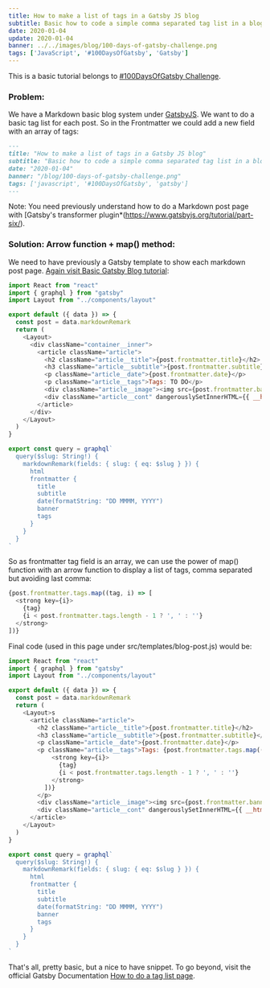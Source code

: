 ```yaml
---
title: How to make a list of tags in a Gatsby JS blog
subtitle: Basic how to code a simple comma separated tag list in a blog post done with Gatsby JS (React).
date: 2020-01-04
update: 2020-01-04
banner: ../../images/blog/100-days-of-gatsby-challenge.png
tags: ['JavaScript', '#100DaysOfGatsby', 'Gatsby']
---
```


This is a basic tutorial belongs to [#100DaysOfGatsby Challenge](https://twitter.com/hashtag/100DaysOfGatsby).

### Problem:

We have a Markdown basic blog system under [GatsbyJS](https://www.gatsbyjs.org/).
We want to do a basic tag list for each post. So in the Frontmatter we could add a new field with an array of tags:

```markdown
---
title: "How to make a list of tags in a Gatsby JS blog"
subtitle: "Basic how to code a simple comma separated tag list in a blog post done with Gatsby JS (React)."
date: "2020-01-04"
banner: "/blog/100-days-of-gatsby-challenge.png"
tags: ['javascript', '#100DaysOfGatsby', 'gatsby']
---
```

Note: You need previously understand how to do a Markdown post page with [Gatsby's transformer plugin*(https://www.gatsbyjs.org/tutorial/part-six/).

### Solution: Arrow function + map() method:

We need to have previously a Gatsby template to show each markdown post page. [Again visit Basic Gatsby Blog tutorial](https://www.gatsbyjs.org/tutorial/part-seven/):

```javascript
import React from "react"
import { graphql } from "gatsby"
import Layout from "../components/layout"

export default ({ data }) => {
  const post = data.markdownRemark
  return (
    <Layout>
      <div className="container__inner">
        <article className="article">
          <h2 className="article__title">{post.frontmatter.title}</h2>
          <h3 className="article__subtitle">{post.frontmatter.subtitle}</h3>
          <p className="article__date">{post.frontmatter.date}</p>
          <p className="article__tags">Tags: TO DO</p>
          <div className="article__image"><img src={post.frontmatter.banner} alt="" /></div>
          <div className="article__cont" dangerouslySetInnerHTML={{ __html: post.html }} />
        </article>
      </div>
    </Layout>
  )
}

export const query = graphql`
  query($slug: String!) {
    markdownRemark(fields: { slug: { eq: $slug } }) {
      html
      frontmatter {
        title
        subtitle
        date(formatString: "DD MMMM, YYYY")
        banner
        tags
      }
    }
  }
`
```

So as frontmatter tag field is an array, we can use the power of map() function with an arrow function to display a list of tags, comma separated but avoiding last comma: 

```javascript
{post.frontmatter.tags.map((tag, i) => [
  <strong key={i}>
    {tag}
    {i < post.frontmatter.tags.length - 1 ? ', ' : ''}
  </strong>
])}
```

Final code (used in this page under src/templates/blog-post.js) would be:

```javascript
import React from "react"
import { graphql } from "gatsby"
import Layout from "../components/layout"

export default ({ data }) => {
  const post = data.markdownRemark
  return (
    <Layout>s
      <article className="article">
        <h2 className="article__title">{post.frontmatter.title}</h2>
        <h3 className="article__subtitle">{post.frontmatter.subtitle}</h3>
        <p className="article__date">{post.frontmatter.date}</p>
        <p className="article__tags">Tags: {post.frontmatter.tags.map((tag, i) => [
            <strong key={i}>
              {tag}
              {i < post.frontmatter.tags.length - 1 ? ', ' : ''}
            </strong>
          ])}
        </p>
        <div className="article__image"><img src={post.frontmatter.banner} alt="" /></div>
        <div className="article__cont" dangerouslySetInnerHTML={{ __html: post.html }} />
      </article>
    </Layout>
  )
}

export const query = graphql`
  query($slug: String!) {
    markdownRemark(fields: { slug: { eq: $slug } }) {
      html
      frontmatter {
        title
        subtitle
        date(formatString: "DD MMMM, YYYY")
        banner
        tags
      }
    }
  }
`
```

That's all, pretty basic, but a nice to have snippet.
To go beyond, visit the official Gatsby Documentation [How to do a tag list page](https://www.gatsbyjs.org/docs/adding-tags-and-categories-to-blog-posts/ "Gatsby How to do a tag list page").